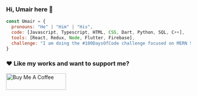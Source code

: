 ### Hi, Umair here 👋 

```javascript
const Umair = {
  pronouns: "He" | "Him" | "His",
  code: [Javascript, Typescript, HTML, CSS, Dart, Python, SQL, C++],
  tools: [React, Redux, Node, Flutter, Firebase],
  challenge: "I am doing the #100DaysOfCode challenge focused on MERN Stack and Django"
}
```

### ♥ Like my works and want to support me?
<a href="https://www.buymeacoffee.com/umairnawaz" target="_blank"><img src="https://cdn.buymeacoffee.com/buttons/v2/default-blue.png" alt="Buy Me A Coffee" style="height: 45px !important;width: 162.75px !important;" ></a>
